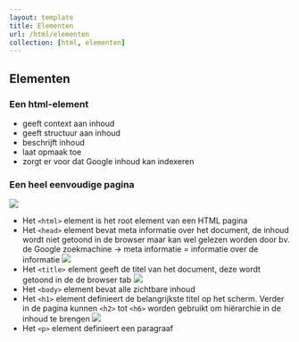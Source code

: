 ```yaml
---
layout: template
title: Elementen
url: /html/elementen
collection: [html, elementen]
---
```


## Elementen

<div class="highlight">
    <h3>Een html-element</h3>
    <ul>
        <li>geeft context aan inhoud</li>
        <li>geeft structuur aan inhoud</li>
        <li>beschrijft inhoud</li>
        <li>laat opmaak toe</li>
        <li>zorgt er voor dat Google inhoud kan indexeren</li>        
    </ul>
</div>

### Een heel eenvoudige pagina

<img src="{{ '/html/images/image-4-1024x491.png' | relative_url}}" />

<ul>
<li>Het <code>&lt;html&gt;</code> element is het root element van een HTML pagina</li>
<li>Het <code>&lt;head&gt;</code> element bevat meta informatie over het document, de inhoud wordt niet getoond in de browser maar kan wel gelezen worden door bv. de Google zoekmachine
-> meta informatie = informatie over de informatie

<img src="{{ '/html/images/image-143-150x150.png' | relative_url}}" />
</li>

<li>Het <code>&lt;title&gt;</code> element geeft de titel van het document, deze wordt getoond in de de browser tab
<img src="{{ '/html/images/image-142-768x78.png' | relative_url}}" />
</li>

<li>Het <code>&lt;body&gt;</code> element bevat alle zichtbare inhoud</li>
<li>Het <code>&lt;h1&gt;</code> element definieert de belangrijkste titel op het scherm. Verder in de pagina kunnen <code>&lt;h2&gt;</code> tot <code>&lt;h6&gt;</code> worden gebruikt om hiërarchie in de inhoud te brengen
<img src="{{ '/html/images/image-2-1024x226.png' | relative_url}}" />
</li>

<li>Het <code>&lt;p&gt;</code> element definieert een paragraaf</li>
</ul>